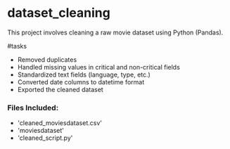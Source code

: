# dataset_cleaning
This project involves cleaning a raw movie dataset using Python (Pandas).

#tasks
- Removed duplicates
- Handled missing values in critical and non-critical fields
- Standardized text fields (language, type, etc.)
- Converted date columns to datetime format
- Exported the cleaned dataset

### Files Included:
- 'cleaned_moviesdataset.csv'
- 'moviesdataset'
- 'cleaned_script.py'


